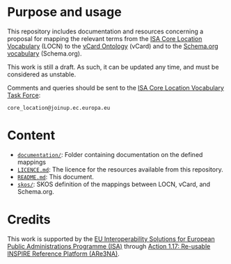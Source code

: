 # Purpose and usage

This repository includes documentation and resources concerning a proposal for mapping the relevant terms from the [ISA Core Location Vocabulary](http://www.w3.org/ns/locn) (LOCN) to the [vCard Ontology](http://www.w3.org/TR/vcard-rdf/) (vCard) and to the [Schema.org vocabulary](http://schema.org/) (Schema.org).
    
This work is still a draft. As such, it can be updated any time, and must be considered as unstable.

Comments and queries should be sent to the [ISA Core Location Vocabulary Task Force](https://joinup.ec.europa.eu/asset/core_location/):

    core_location@joinup.ec.europa.eu

# Content

* [`documentation/`](./documentation/): Folder containing documentation on the defined mappings
* [`LICENCE.md`](./LICENCE.md): The licence for the resources available from this repository.
* [`README.md`](./README.md): This document. 
* [`skos/`](./skos/): SKOS definition of the mappings between LOCN, vCard, and Schema.org. 
  
#  Credits
  
This work is supported by the [EU Interoperability Solutions for European Public Administrations Programme (ISA)](http://ec.europa.eu/isa) through [Action 1.17: Re-usable INSPIRE Reference Platform (ARe3NA)](http://ec.europa.eu/isa/actions/01-trusted-information-exchange/1-17action_en.htm).

